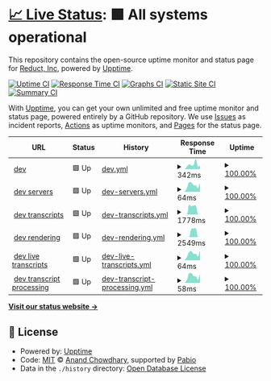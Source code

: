 # [📈 Live Status](https://reduct-inc.github.io/dev-status): <!--live status--> **🟩 All systems operational**

This repository contains the open-source uptime monitor and status page for [Reduct, Inc](https://reduct-inc.github.io/dev-status), powered by [Upptime](https://github.com/upptime/upptime).

[![Uptime CI](https://github.com/reduct-inc/dev-status/workflows/Uptime%20CI/badge.svg)](https://github.com/reduct-inc/dev-status/actions?query=workflow%3A%22Uptime+CI%22)
[![Response Time CI](https://github.com/reduct-inc/dev-status/workflows/Response%20Time%20CI/badge.svg)](https://github.com/reduct-inc/dev-status/actions?query=workflow%3A%22Response+Time+CI%22)
[![Graphs CI](https://github.com/reduct-inc/dev-status/workflows/Graphs%20CI/badge.svg)](https://github.com/reduct-inc/dev-status/actions?query=workflow%3A%22Graphs+CI%22)
[![Static Site CI](https://github.com/reduct-inc/dev-status/workflows/Static%20Site%20CI/badge.svg)](https://github.com/reduct-inc/dev-status/actions?query=workflow%3A%22Static+Site+CI%22)
[![Summary CI](https://github.com/reduct-inc/dev-status/workflows/Summary%20CI/badge.svg)](https://github.com/reduct-inc/dev-status/actions?query=workflow%3A%22Summary+CI%22)

With [Upptime](https://upptime.js.org), you can get your own unlimited and free uptime monitor and status page, powered entirely by a GitHub repository. We use [Issues](https://github.com/reduct-inc/dev-status/issues) as incident reports, [Actions](https://github.com/reduct-inc/dev-status/actions) as uptime monitors, and [Pages](https://reduct-inc.github.io/dev-status) for the status page.

<!--start: status pages-->
<!-- This summary is generated by Upptime (https://github.com/upptime/upptime) -->
<!-- Do not edit this manually, your changes will be overwritten -->
<!-- prettier-ignore -->
| URL | Status | History | Response Time | Uptime |
| --- | ------ | ------- | ------------- | ------ |
| <img alt="" src="https://icons.duckduckgo.com/ip3/dev.distill.video.ico" height="13"> [dev](https://dev.distill.video) | 🟩 Up | [dev.yml](https://github.com/reduct-inc/dev-status/commits/HEAD/history/dev.yml) | <details><summary><img alt="Response time graph" src="./graphs/dev/response-time-week.png" height="20"> 342ms</summary><br><a href="https://reduct-inc.github.io/dev-status/history/dev"><img alt="Response time 306" src="https://img.shields.io/endpoint?url=https%3A%2F%2Fraw.githubusercontent.com%2Freduct-inc%2Fdev-status%2FHEAD%2Fapi%2Fdev%2Fresponse-time.json"></a><br><a href="https://reduct-inc.github.io/dev-status/history/dev"><img alt="24-hour response time 435" src="https://img.shields.io/endpoint?url=https%3A%2F%2Fraw.githubusercontent.com%2Freduct-inc%2Fdev-status%2FHEAD%2Fapi%2Fdev%2Fresponse-time-day.json"></a><br><a href="https://reduct-inc.github.io/dev-status/history/dev"><img alt="7-day response time 342" src="https://img.shields.io/endpoint?url=https%3A%2F%2Fraw.githubusercontent.com%2Freduct-inc%2Fdev-status%2FHEAD%2Fapi%2Fdev%2Fresponse-time-week.json"></a><br><a href="https://reduct-inc.github.io/dev-status/history/dev"><img alt="30-day response time 306" src="https://img.shields.io/endpoint?url=https%3A%2F%2Fraw.githubusercontent.com%2Freduct-inc%2Fdev-status%2FHEAD%2Fapi%2Fdev%2Fresponse-time-month.json"></a><br><a href="https://reduct-inc.github.io/dev-status/history/dev"><img alt="1-year response time 306" src="https://img.shields.io/endpoint?url=https%3A%2F%2Fraw.githubusercontent.com%2Freduct-inc%2Fdev-status%2FHEAD%2Fapi%2Fdev%2Fresponse-time-year.json"></a></details> | <details><summary><a href="https://reduct-inc.github.io/dev-status/history/dev">100.00%</a></summary><a href="https://reduct-inc.github.io/dev-status/history/dev"><img alt="All-time uptime 100.00%" src="https://img.shields.io/endpoint?url=https%3A%2F%2Fraw.githubusercontent.com%2Freduct-inc%2Fdev-status%2FHEAD%2Fapi%2Fdev%2Fuptime.json"></a><br><a href="https://reduct-inc.github.io/dev-status/history/dev"><img alt="24-hour uptime 100.00%" src="https://img.shields.io/endpoint?url=https%3A%2F%2Fraw.githubusercontent.com%2Freduct-inc%2Fdev-status%2FHEAD%2Fapi%2Fdev%2Fuptime-day.json"></a><br><a href="https://reduct-inc.github.io/dev-status/history/dev"><img alt="7-day uptime 100.00%" src="https://img.shields.io/endpoint?url=https%3A%2F%2Fraw.githubusercontent.com%2Freduct-inc%2Fdev-status%2FHEAD%2Fapi%2Fdev%2Fuptime-week.json"></a><br><a href="https://reduct-inc.github.io/dev-status/history/dev"><img alt="30-day uptime 100.00%" src="https://img.shields.io/endpoint?url=https%3A%2F%2Fraw.githubusercontent.com%2Freduct-inc%2Fdev-status%2FHEAD%2Fapi%2Fdev%2Fuptime-month.json"></a><br><a href="https://reduct-inc.github.io/dev-status/history/dev"><img alt="1-year uptime 100.00%" src="https://img.shields.io/endpoint?url=https%3A%2F%2Fraw.githubusercontent.com%2Freduct-inc%2Fdev-status%2FHEAD%2Fapi%2Fdev%2Fuptime-year.json"></a></details>
| <img alt="" src="https://icons.duckduckgo.com/ip3/dev.distill.video.ico" height="13"> [dev servers](https://dev.distill.video/x/status) | 🟩 Up | [dev-servers.yml](https://github.com/reduct-inc/dev-status/commits/HEAD/history/dev-servers.yml) | <details><summary><img alt="Response time graph" src="./graphs/dev-servers/response-time-week.png" height="20"> 64ms</summary><br><a href="https://reduct-inc.github.io/dev-status/history/dev-servers"><img alt="Response time 59" src="https://img.shields.io/endpoint?url=https%3A%2F%2Fraw.githubusercontent.com%2Freduct-inc%2Fdev-status%2FHEAD%2Fapi%2Fdev-servers%2Fresponse-time.json"></a><br><a href="https://reduct-inc.github.io/dev-status/history/dev-servers"><img alt="24-hour response time 58" src="https://img.shields.io/endpoint?url=https%3A%2F%2Fraw.githubusercontent.com%2Freduct-inc%2Fdev-status%2FHEAD%2Fapi%2Fdev-servers%2Fresponse-time-day.json"></a><br><a href="https://reduct-inc.github.io/dev-status/history/dev-servers"><img alt="7-day response time 64" src="https://img.shields.io/endpoint?url=https%3A%2F%2Fraw.githubusercontent.com%2Freduct-inc%2Fdev-status%2FHEAD%2Fapi%2Fdev-servers%2Fresponse-time-week.json"></a><br><a href="https://reduct-inc.github.io/dev-status/history/dev-servers"><img alt="30-day response time 59" src="https://img.shields.io/endpoint?url=https%3A%2F%2Fraw.githubusercontent.com%2Freduct-inc%2Fdev-status%2FHEAD%2Fapi%2Fdev-servers%2Fresponse-time-month.json"></a><br><a href="https://reduct-inc.github.io/dev-status/history/dev-servers"><img alt="1-year response time 59" src="https://img.shields.io/endpoint?url=https%3A%2F%2Fraw.githubusercontent.com%2Freduct-inc%2Fdev-status%2FHEAD%2Fapi%2Fdev-servers%2Fresponse-time-year.json"></a></details> | <details><summary><a href="https://reduct-inc.github.io/dev-status/history/dev-servers">100.00%</a></summary><a href="https://reduct-inc.github.io/dev-status/history/dev-servers"><img alt="All-time uptime 100.00%" src="https://img.shields.io/endpoint?url=https%3A%2F%2Fraw.githubusercontent.com%2Freduct-inc%2Fdev-status%2FHEAD%2Fapi%2Fdev-servers%2Fuptime.json"></a><br><a href="https://reduct-inc.github.io/dev-status/history/dev-servers"><img alt="24-hour uptime 100.00%" src="https://img.shields.io/endpoint?url=https%3A%2F%2Fraw.githubusercontent.com%2Freduct-inc%2Fdev-status%2FHEAD%2Fapi%2Fdev-servers%2Fuptime-day.json"></a><br><a href="https://reduct-inc.github.io/dev-status/history/dev-servers"><img alt="7-day uptime 100.00%" src="https://img.shields.io/endpoint?url=https%3A%2F%2Fraw.githubusercontent.com%2Freduct-inc%2Fdev-status%2FHEAD%2Fapi%2Fdev-servers%2Fuptime-week.json"></a><br><a href="https://reduct-inc.github.io/dev-status/history/dev-servers"><img alt="30-day uptime 100.00%" src="https://img.shields.io/endpoint?url=https%3A%2F%2Fraw.githubusercontent.com%2Freduct-inc%2Fdev-status%2FHEAD%2Fapi%2Fdev-servers%2Fuptime-month.json"></a><br><a href="https://reduct-inc.github.io/dev-status/history/dev-servers"><img alt="1-year uptime 100.00%" src="https://img.shields.io/endpoint?url=https%3A%2F%2Fraw.githubusercontent.com%2Freduct-inc%2Fdev-status%2FHEAD%2Fapi%2Fdev-servers%2Fuptime-year.json"></a></details>
| <img alt="" src="https://icons.duckduckgo.com/ip3/dev.distill.video.ico" height="13"> [dev transcripts](https://dev.distill.video/x/tsss/status) | 🟩 Up | [dev-transcripts.yml](https://github.com/reduct-inc/dev-status/commits/HEAD/history/dev-transcripts.yml) | <details><summary><img alt="Response time graph" src="./graphs/dev-transcripts/response-time-week.png" height="20"> 1778ms</summary><br><a href="https://reduct-inc.github.io/dev-status/history/dev-transcripts"><img alt="Response time 1151" src="https://img.shields.io/endpoint?url=https%3A%2F%2Fraw.githubusercontent.com%2Freduct-inc%2Fdev-status%2FHEAD%2Fapi%2Fdev-transcripts%2Fresponse-time.json"></a><br><a href="https://reduct-inc.github.io/dev-status/history/dev-transcripts"><img alt="24-hour response time 60" src="https://img.shields.io/endpoint?url=https%3A%2F%2Fraw.githubusercontent.com%2Freduct-inc%2Fdev-status%2FHEAD%2Fapi%2Fdev-transcripts%2Fresponse-time-day.json"></a><br><a href="https://reduct-inc.github.io/dev-status/history/dev-transcripts"><img alt="7-day response time 1778" src="https://img.shields.io/endpoint?url=https%3A%2F%2Fraw.githubusercontent.com%2Freduct-inc%2Fdev-status%2FHEAD%2Fapi%2Fdev-transcripts%2Fresponse-time-week.json"></a><br><a href="https://reduct-inc.github.io/dev-status/history/dev-transcripts"><img alt="30-day response time 1151" src="https://img.shields.io/endpoint?url=https%3A%2F%2Fraw.githubusercontent.com%2Freduct-inc%2Fdev-status%2FHEAD%2Fapi%2Fdev-transcripts%2Fresponse-time-month.json"></a><br><a href="https://reduct-inc.github.io/dev-status/history/dev-transcripts"><img alt="1-year response time 1151" src="https://img.shields.io/endpoint?url=https%3A%2F%2Fraw.githubusercontent.com%2Freduct-inc%2Fdev-status%2FHEAD%2Fapi%2Fdev-transcripts%2Fresponse-time-year.json"></a></details> | <details><summary><a href="https://reduct-inc.github.io/dev-status/history/dev-transcripts">100.00%</a></summary><a href="https://reduct-inc.github.io/dev-status/history/dev-transcripts"><img alt="All-time uptime 100.00%" src="https://img.shields.io/endpoint?url=https%3A%2F%2Fraw.githubusercontent.com%2Freduct-inc%2Fdev-status%2FHEAD%2Fapi%2Fdev-transcripts%2Fuptime.json"></a><br><a href="https://reduct-inc.github.io/dev-status/history/dev-transcripts"><img alt="24-hour uptime 100.00%" src="https://img.shields.io/endpoint?url=https%3A%2F%2Fraw.githubusercontent.com%2Freduct-inc%2Fdev-status%2FHEAD%2Fapi%2Fdev-transcripts%2Fuptime-day.json"></a><br><a href="https://reduct-inc.github.io/dev-status/history/dev-transcripts"><img alt="7-day uptime 100.00%" src="https://img.shields.io/endpoint?url=https%3A%2F%2Fraw.githubusercontent.com%2Freduct-inc%2Fdev-status%2FHEAD%2Fapi%2Fdev-transcripts%2Fuptime-week.json"></a><br><a href="https://reduct-inc.github.io/dev-status/history/dev-transcripts"><img alt="30-day uptime 100.00%" src="https://img.shields.io/endpoint?url=https%3A%2F%2Fraw.githubusercontent.com%2Freduct-inc%2Fdev-status%2FHEAD%2Fapi%2Fdev-transcripts%2Fuptime-month.json"></a><br><a href="https://reduct-inc.github.io/dev-status/history/dev-transcripts"><img alt="1-year uptime 100.00%" src="https://img.shields.io/endpoint?url=https%3A%2F%2Fraw.githubusercontent.com%2Freduct-inc%2Fdev-status%2FHEAD%2Fapi%2Fdev-transcripts%2Fuptime-year.json"></a></details>
| <img alt="" src="https://icons.duckduckgo.com/ip3/dev.distill.video.ico" height="13"> [dev rendering](https://dev.distill.video/x/render/status) | 🟩 Up | [dev-rendering.yml](https://github.com/reduct-inc/dev-status/commits/HEAD/history/dev-rendering.yml) | <details><summary><img alt="Response time graph" src="./graphs/dev-rendering/response-time-week.png" height="20"> 2549ms</summary><br><a href="https://reduct-inc.github.io/dev-status/history/dev-rendering"><img alt="Response time 2799" src="https://img.shields.io/endpoint?url=https%3A%2F%2Fraw.githubusercontent.com%2Freduct-inc%2Fdev-status%2FHEAD%2Fapi%2Fdev-rendering%2Fresponse-time.json"></a><br><a href="https://reduct-inc.github.io/dev-status/history/dev-rendering"><img alt="24-hour response time 66" src="https://img.shields.io/endpoint?url=https%3A%2F%2Fraw.githubusercontent.com%2Freduct-inc%2Fdev-status%2FHEAD%2Fapi%2Fdev-rendering%2Fresponse-time-day.json"></a><br><a href="https://reduct-inc.github.io/dev-status/history/dev-rendering"><img alt="7-day response time 2549" src="https://img.shields.io/endpoint?url=https%3A%2F%2Fraw.githubusercontent.com%2Freduct-inc%2Fdev-status%2FHEAD%2Fapi%2Fdev-rendering%2Fresponse-time-week.json"></a><br><a href="https://reduct-inc.github.io/dev-status/history/dev-rendering"><img alt="30-day response time 2799" src="https://img.shields.io/endpoint?url=https%3A%2F%2Fraw.githubusercontent.com%2Freduct-inc%2Fdev-status%2FHEAD%2Fapi%2Fdev-rendering%2Fresponse-time-month.json"></a><br><a href="https://reduct-inc.github.io/dev-status/history/dev-rendering"><img alt="1-year response time 2799" src="https://img.shields.io/endpoint?url=https%3A%2F%2Fraw.githubusercontent.com%2Freduct-inc%2Fdev-status%2FHEAD%2Fapi%2Fdev-rendering%2Fresponse-time-year.json"></a></details> | <details><summary><a href="https://reduct-inc.github.io/dev-status/history/dev-rendering">100.00%</a></summary><a href="https://reduct-inc.github.io/dev-status/history/dev-rendering"><img alt="All-time uptime 100.00%" src="https://img.shields.io/endpoint?url=https%3A%2F%2Fraw.githubusercontent.com%2Freduct-inc%2Fdev-status%2FHEAD%2Fapi%2Fdev-rendering%2Fuptime.json"></a><br><a href="https://reduct-inc.github.io/dev-status/history/dev-rendering"><img alt="24-hour uptime 100.00%" src="https://img.shields.io/endpoint?url=https%3A%2F%2Fraw.githubusercontent.com%2Freduct-inc%2Fdev-status%2FHEAD%2Fapi%2Fdev-rendering%2Fuptime-day.json"></a><br><a href="https://reduct-inc.github.io/dev-status/history/dev-rendering"><img alt="7-day uptime 100.00%" src="https://img.shields.io/endpoint?url=https%3A%2F%2Fraw.githubusercontent.com%2Freduct-inc%2Fdev-status%2FHEAD%2Fapi%2Fdev-rendering%2Fuptime-week.json"></a><br><a href="https://reduct-inc.github.io/dev-status/history/dev-rendering"><img alt="30-day uptime 100.00%" src="https://img.shields.io/endpoint?url=https%3A%2F%2Fraw.githubusercontent.com%2Freduct-inc%2Fdev-status%2FHEAD%2Fapi%2Fdev-rendering%2Fuptime-month.json"></a><br><a href="https://reduct-inc.github.io/dev-status/history/dev-rendering"><img alt="1-year uptime 100.00%" src="https://img.shields.io/endpoint?url=https%3A%2F%2Fraw.githubusercontent.com%2Freduct-inc%2Fdev-status%2FHEAD%2Fapi%2Fdev-rendering%2Fuptime-year.json"></a></details>
| <img alt="" src="https://icons.duckduckgo.com/ip3/dev.distill.video.ico" height="13"> [dev live transcripts](https://dev.distill.video/x/live-transcription/status) | 🟩 Up | [dev-live-transcripts.yml](https://github.com/reduct-inc/dev-status/commits/HEAD/history/dev-live-transcripts.yml) | <details><summary><img alt="Response time graph" src="./graphs/dev-live-transcripts/response-time-week.png" height="20"> 64ms</summary><br><a href="https://reduct-inc.github.io/dev-status/history/dev-live-transcripts"><img alt="Response time 59" src="https://img.shields.io/endpoint?url=https%3A%2F%2Fraw.githubusercontent.com%2Freduct-inc%2Fdev-status%2FHEAD%2Fapi%2Fdev-live-transcripts%2Fresponse-time.json"></a><br><a href="https://reduct-inc.github.io/dev-status/history/dev-live-transcripts"><img alt="24-hour response time 64" src="https://img.shields.io/endpoint?url=https%3A%2F%2Fraw.githubusercontent.com%2Freduct-inc%2Fdev-status%2FHEAD%2Fapi%2Fdev-live-transcripts%2Fresponse-time-day.json"></a><br><a href="https://reduct-inc.github.io/dev-status/history/dev-live-transcripts"><img alt="7-day response time 64" src="https://img.shields.io/endpoint?url=https%3A%2F%2Fraw.githubusercontent.com%2Freduct-inc%2Fdev-status%2FHEAD%2Fapi%2Fdev-live-transcripts%2Fresponse-time-week.json"></a><br><a href="https://reduct-inc.github.io/dev-status/history/dev-live-transcripts"><img alt="30-day response time 59" src="https://img.shields.io/endpoint?url=https%3A%2F%2Fraw.githubusercontent.com%2Freduct-inc%2Fdev-status%2FHEAD%2Fapi%2Fdev-live-transcripts%2Fresponse-time-month.json"></a><br><a href="https://reduct-inc.github.io/dev-status/history/dev-live-transcripts"><img alt="1-year response time 59" src="https://img.shields.io/endpoint?url=https%3A%2F%2Fraw.githubusercontent.com%2Freduct-inc%2Fdev-status%2FHEAD%2Fapi%2Fdev-live-transcripts%2Fresponse-time-year.json"></a></details> | <details><summary><a href="https://reduct-inc.github.io/dev-status/history/dev-live-transcripts">100.00%</a></summary><a href="https://reduct-inc.github.io/dev-status/history/dev-live-transcripts"><img alt="All-time uptime 100.00%" src="https://img.shields.io/endpoint?url=https%3A%2F%2Fraw.githubusercontent.com%2Freduct-inc%2Fdev-status%2FHEAD%2Fapi%2Fdev-live-transcripts%2Fuptime.json"></a><br><a href="https://reduct-inc.github.io/dev-status/history/dev-live-transcripts"><img alt="24-hour uptime 100.00%" src="https://img.shields.io/endpoint?url=https%3A%2F%2Fraw.githubusercontent.com%2Freduct-inc%2Fdev-status%2FHEAD%2Fapi%2Fdev-live-transcripts%2Fuptime-day.json"></a><br><a href="https://reduct-inc.github.io/dev-status/history/dev-live-transcripts"><img alt="7-day uptime 100.00%" src="https://img.shields.io/endpoint?url=https%3A%2F%2Fraw.githubusercontent.com%2Freduct-inc%2Fdev-status%2FHEAD%2Fapi%2Fdev-live-transcripts%2Fuptime-week.json"></a><br><a href="https://reduct-inc.github.io/dev-status/history/dev-live-transcripts"><img alt="30-day uptime 100.00%" src="https://img.shields.io/endpoint?url=https%3A%2F%2Fraw.githubusercontent.com%2Freduct-inc%2Fdev-status%2FHEAD%2Fapi%2Fdev-live-transcripts%2Fuptime-month.json"></a><br><a href="https://reduct-inc.github.io/dev-status/history/dev-live-transcripts"><img alt="1-year uptime 100.00%" src="https://img.shields.io/endpoint?url=https%3A%2F%2Fraw.githubusercontent.com%2Freduct-inc%2Fdev-status%2FHEAD%2Fapi%2Fdev-live-transcripts%2Fuptime-year.json"></a></details>
| <img alt="" src="https://icons.duckduckgo.com/ip3/dev.distill.video.ico" height="13"> [dev transcript processing](https://dev.distill.video/x/whisper/status) | 🟩 Up | [dev-transcript-processing.yml](https://github.com/reduct-inc/dev-status/commits/HEAD/history/dev-transcript-processing.yml) | <details><summary><img alt="Response time graph" src="./graphs/dev-transcript-processing/response-time-week.png" height="20"> 58ms</summary><br><a href="https://reduct-inc.github.io/dev-status/history/dev-transcript-processing"><img alt="Response time 53" src="https://img.shields.io/endpoint?url=https%3A%2F%2Fraw.githubusercontent.com%2Freduct-inc%2Fdev-status%2FHEAD%2Fapi%2Fdev-transcript-processing%2Fresponse-time.json"></a><br><a href="https://reduct-inc.github.io/dev-status/history/dev-transcript-processing"><img alt="24-hour response time 51" src="https://img.shields.io/endpoint?url=https%3A%2F%2Fraw.githubusercontent.com%2Freduct-inc%2Fdev-status%2FHEAD%2Fapi%2Fdev-transcript-processing%2Fresponse-time-day.json"></a><br><a href="https://reduct-inc.github.io/dev-status/history/dev-transcript-processing"><img alt="7-day response time 58" src="https://img.shields.io/endpoint?url=https%3A%2F%2Fraw.githubusercontent.com%2Freduct-inc%2Fdev-status%2FHEAD%2Fapi%2Fdev-transcript-processing%2Fresponse-time-week.json"></a><br><a href="https://reduct-inc.github.io/dev-status/history/dev-transcript-processing"><img alt="30-day response time 53" src="https://img.shields.io/endpoint?url=https%3A%2F%2Fraw.githubusercontent.com%2Freduct-inc%2Fdev-status%2FHEAD%2Fapi%2Fdev-transcript-processing%2Fresponse-time-month.json"></a><br><a href="https://reduct-inc.github.io/dev-status/history/dev-transcript-processing"><img alt="1-year response time 53" src="https://img.shields.io/endpoint?url=https%3A%2F%2Fraw.githubusercontent.com%2Freduct-inc%2Fdev-status%2FHEAD%2Fapi%2Fdev-transcript-processing%2Fresponse-time-year.json"></a></details> | <details><summary><a href="https://reduct-inc.github.io/dev-status/history/dev-transcript-processing">100.00%</a></summary><a href="https://reduct-inc.github.io/dev-status/history/dev-transcript-processing"><img alt="All-time uptime 100.00%" src="https://img.shields.io/endpoint?url=https%3A%2F%2Fraw.githubusercontent.com%2Freduct-inc%2Fdev-status%2FHEAD%2Fapi%2Fdev-transcript-processing%2Fuptime.json"></a><br><a href="https://reduct-inc.github.io/dev-status/history/dev-transcript-processing"><img alt="24-hour uptime 100.00%" src="https://img.shields.io/endpoint?url=https%3A%2F%2Fraw.githubusercontent.com%2Freduct-inc%2Fdev-status%2FHEAD%2Fapi%2Fdev-transcript-processing%2Fuptime-day.json"></a><br><a href="https://reduct-inc.github.io/dev-status/history/dev-transcript-processing"><img alt="7-day uptime 100.00%" src="https://img.shields.io/endpoint?url=https%3A%2F%2Fraw.githubusercontent.com%2Freduct-inc%2Fdev-status%2FHEAD%2Fapi%2Fdev-transcript-processing%2Fuptime-week.json"></a><br><a href="https://reduct-inc.github.io/dev-status/history/dev-transcript-processing"><img alt="30-day uptime 100.00%" src="https://img.shields.io/endpoint?url=https%3A%2F%2Fraw.githubusercontent.com%2Freduct-inc%2Fdev-status%2FHEAD%2Fapi%2Fdev-transcript-processing%2Fuptime-month.json"></a><br><a href="https://reduct-inc.github.io/dev-status/history/dev-transcript-processing"><img alt="1-year uptime 100.00%" src="https://img.shields.io/endpoint?url=https%3A%2F%2Fraw.githubusercontent.com%2Freduct-inc%2Fdev-status%2FHEAD%2Fapi%2Fdev-transcript-processing%2Fuptime-year.json"></a></details>

<!--end: status pages-->

[**Visit our status website →**](https://reduct-inc.github.io/dev-status)

## 📄 License

- Powered by: [Upptime](https://github.com/upptime/upptime)
- Code: [MIT](./LICENSE) © [Anand Chowdhary](https://anandchowdhary.com), supported by [Pabio](https://pabio.com)
- Data in the `./history` directory: [Open Database License](https://opendatacommons.org/licenses/odbl/1-0/)
